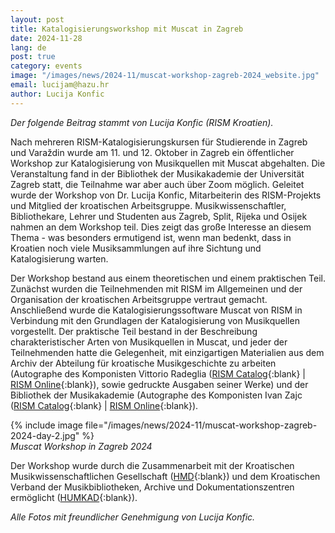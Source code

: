 ```yaml
---
layout: post
title: Katalogisierungsworkshop mit Muscat in Zagreb
date: 2024-11-28
lang: de
post: true
category: events
image: "/images/news/2024-11/muscat-workshop-zagreb-2024_website.jpg"
email: lucijam@hazu.hr
author: Lucija Konfic
---
```


_Der folgende Beitrag stammt von Lucija Konfic (RISM Kroatien)._

Nach mehreren RISM-Katalogisierungskursen für Studierende in Zagreb und Varaždin wurde am 11. und 12. Oktober in Zagreb ein öffentlicher Workshop zur Katalogisierung von Musikquellen mit Muscat abgehalten. Die Veranstaltung fand in der Bibliothek der Musikakademie der Universität Zagreb statt, die Teilnahme war aber auch über Zoom möglich. Geleitet wurde der Workshop von Dr. Lucija Konfic, Mitarbeiterin des RISM-Projekts und Mitglied der kroatischen Arbeitsgruppe. Musikwissenschaftler, Bibliothekare, Lehrer und Studenten aus Zagreb, Split, Rijeka und Osijek nahmen an dem Workshop teil. Dies zeigt das große Interesse an diesem Thema - was besonders ermutigend ist, wenn man bedenkt, dass in Kroatien noch viele Musiksammlungen auf ihre Sichtung und Katalogisierung warten.

Der Workshop bestand aus einem theoretischen und einem praktischen Teil. Zunächst wurden die Teilnehmenden mit RISM im Allgemeinen und der Organisation der kroatischen Arbeitsgruppe vertraut gemacht. Anschließend wurde die Katalogisierungssoftware Muscat von RISM in Verbindung mit den Grundlagen der Katalogisierung von Musikquellen vorgestellt. Der praktische Teil bestand in der Beschreibung charakteristischer Arten von Musikquellen in Muscat, und jeder der Teilnehmenden hatte die Gelegenheit, mit einzigartigen Materialien aus dem Archiv der Abteilung für kroatische Musikgeschichte zu arbeiten (Autographe des Komponisten Vittorio Radeglia ([RISM Catalog](https://opac.rism.info/search?id=pe51019472&View=rism){:blank} \| [RISM Online](https://rism.online/people/51019472){:blank}), sowie gedruckte Ausgaben seiner Werke) und der Bibliothek der Musikakademie (Autographe des Komponisten Ivan Zajc ([RISM Catalog](https://opac.rism.info/search?id=pe30015420&View=rism){:blank} \| [RISM Online](https://rism.online/people/30015420){:blank}).

{% include image file="/images/news/2024-11/muscat-workshop-zagreb-2024-day-2.jpg" %}\
_Muscat Workshop in Zagreb 2024_

Der Workshop wurde durch die Zusammenarbeit mit der Kroatischen Musikwissenschaftlichen Gesellschaft ([HMD](https://hmd-music.org){:blank}) und dem Kroatischen Verband der Musikbibliotheken, Archive und Dokumentationszentren ermöglicht ([HUMKAD](https://humkad.hr){:blank}).

_Alle Fotos mit freundlicher Genehmigung von Lucija Konfic._
